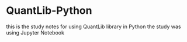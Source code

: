 # QuantLib-Python
this is the study notes for using QuantLib library in Python
the study was using Jupyter Notebook
